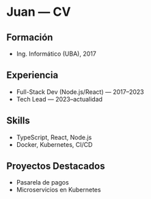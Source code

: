 # Juan — CV
## Formación
- Ing. Informático (UBA), 2017

## Experiencia
- Full-Stack Dev (Node.js/React) — 2017–2023
- Tech Lead — 2023–actualidad

## Skills
- TypeScript, React, Node.js
- Docker, Kubernetes, CI/CD

## Proyectos Destacados
- Pasarela de pagos
- Microservicios en Kubernetes
